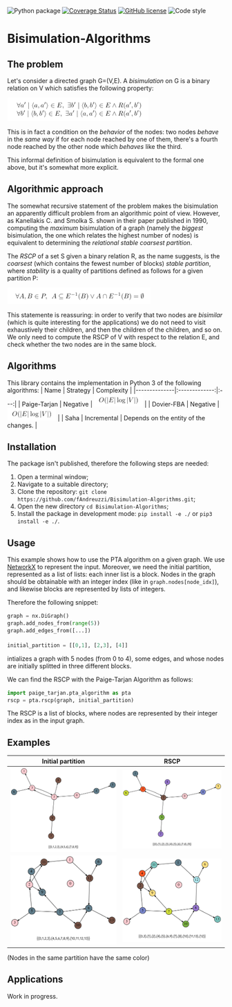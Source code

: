 ![Python package](https://github.com/fAndreuzzi/Bisimulation-Algorithms/workflows/Python%20package/badge.svg?branch=master) <a href='https://coveralls.io/github/fAndreuzzi/Bisimulation-Algorithms'><img src='https://coveralls.io/repos/github/fAndreuzzi/Bisimulation-Algorithms/badge.svg' alt='Coverage Status' /></a>
 [![GitHub license](https://img.shields.io/github/license/Naereen/StrapDown.js.svg)](https://github.com/Naereen/StrapDown.js/blob/master/LICENSE) <img src='https://img.shields.io/badge/code style-black-black' alt='Code style' />

# Bisimulation-Algorithms

## The problem
Let's consider a directed graph G=(V,E). A *bisimulation* on G is a binary relation on V which satisfies the following property:

![Bisimulation definition](res/bisimulation-definition.png)

This is in fact a condition on the *behavior* of the nodes: two nodes *behave* in the *same way* if for each node reached by one of them, there's a fourth node reached by the other node which *behaves* like the third.

This informal definition of bisimulation is equivalent to the formal one above, but it's somewhat more explicit.

## Algorithmic approach
The somewhat recursive statement of the problem makes the bisimulation an apparently difficult problem from an algorithmic point of view. However, as Kanellakis C. and Smolka S. shown in their paper published in 1990, computing the *maximum* bisimulation of a graph (namely the *biggest* bisimulation, the one which relates the highest number of nodes) is equivalent to determining the *relational stable coarsest partition*.

The *RSCP* of a set S given a binary relation R, as the name suggests, is the *coarsest* (which contains the fewest number of blocks) *stable partition*, where *stability* is a quality of partitions defined as follows for a given partition P:

![Stability definition](res/stability-definition.png)

This statemente is reassuring: in order to verify that two nodes are *bisimilar* (which is quite interesting for the applications) we do not need to visit exhaustively their children, and then the children of the children, and so on. We only need to compute the RSCP of V with respect to the relation E, and check whether the two nodes are in the same block.

## Algorithms
This library contains the implementation in Python 3 of the following algorithms:
|  Name        |  Strategy   | Complexity  |
|--------------|:-------------:|:---:|
| Paige-Tarjan | Negative    | ![Loglinear complexity](res/log-linear-complexity.png)  |
| Dovier-FBA   | Negative    | ![Loglinear complexity](res/log-linear-complexity.png)  |
| Saha         | Incremental |  Depends on the entity of the changes. |

## Installation
The package isn't published, therefore the following steps are needed:
1. Open a terminal window;
2. Navigate to a suitable directory;
3. Clone the repository: `git clone https://github.com/fAndreuzzi/Bisimulation-Algorithms.git`;
4. Open the new directory `cd Bisimulation-Algorithms`;
5. Install the package in development mode: `pip install -e ./` or `pip3 install -e ./`.

## Usage
This example shows how to use the PTA algorithm on a given graph. We use [NetworkX](https://networkx.org/) to represent the input. Moreover, we need the initial partition, represented as a list of lists: each inner list is a block. Nodes in the graph should be obtainable with an integer index (like in `graph.nodes[node_idx]`), and likewise blocks are represented by lists of integers.

Therefore the following snippet:
```python
graph = nx.DiGraph()
graph.add_nodes_from(range(5))
graph.add_edges_from([...])

initial_partition = [[0,1], [2,3], [4]]
```
intializes a graph with 5 nodes (from 0 to 4), some edges, and whose nodes are initially splitted in three different blocks.

We can find the RSCP with the Paige-Tarjan Algorithm as follows:
```python
import paige_tarjan.pta_algorithm as pta
rscp = pta.rscp(graph, initial_partition)
```
The RSCP is a list of blocks, where nodes are represented by their integer index as in the input graph.

## Examples
Initial partition | RSCP
--- | ---
![](res/pta-before.png) | ![](res/pta-after.png)
![](res/pta-before2.png) | ![](res/pta-after2.png)

(Nodes in the same partition have the same color)

## Applications
Work in progress.

